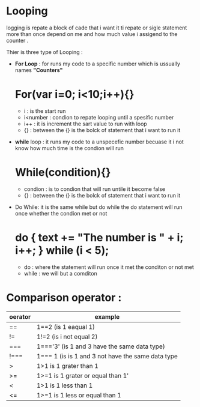 # Looping 
logging is repate a block of cade that i want it ti repate or sigle statement more than once depend on me and how much value i assigend to the counter .

Thier is three type of Looping :
- **For Loop** :
  for runs my code to a specific number which is ussually names **"Counters"** 
  
  # For(var i=0; i<10;i++){}
  - i : is the start run 
  - i<number : condion to repate looping until a spesific number
  - i++ : it is increment the sart value to run with loop
  - {} : between the {} is the bolck of statement that i want to run it 
  
- **while** loop :
  it  runs my code to a unspecefic number becuase it i not know how much time is the condion will run
  
  # While(condition){}
  - condion : is to condion that will run untile it become false
  - {} : between the {} is the bolck of statement that i want to run it
  
- Do While:
  it is the same while but do while the do statement will run once  whether the condion met or not 
  
  # do { text += "The number is " + i;   i++; } while (i < 5);
  - do : where the statement will run once it met the conditon or not met
  - while : we will but a comditon

# Comparison operator :

oerator    | example 
---------- | ----------
== | 1==2 (is 1 eaqual 1)
!= | 1!=2 (is i not equal 2)
=== | 1==='3' (is 1 and 3 have the same data type)
!=== | 1=== 1 (is is 1 and 3 not have the same data type 
> | 1>1 is 1 grater than 1 
>= | 1>=1 is 1 grater or equal than 1'
< | 1>1 is 1 less than 1
<= | 1>=1 is 1 less or equal than 1 



